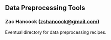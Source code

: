 ## Data Preprocessing Tools
### Zac Hancock (zshancock@gmail.com)

Eventual directory for data preprocessing recipes. 

